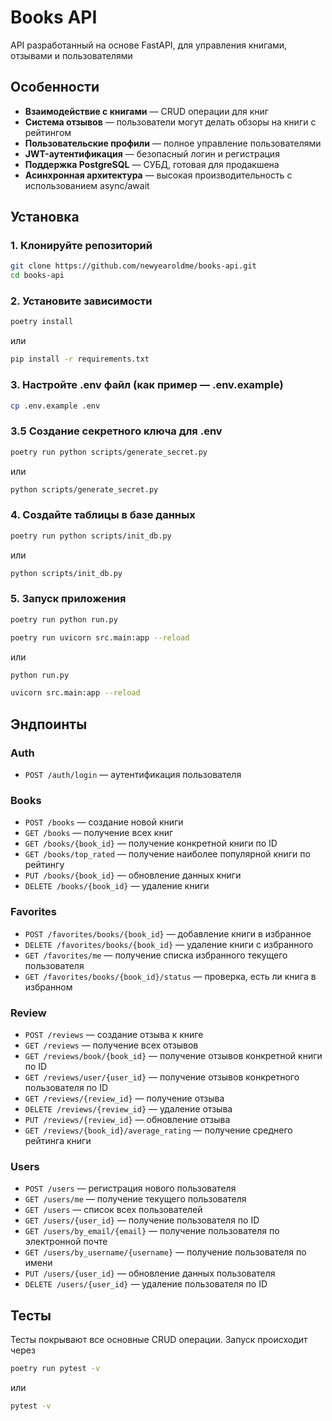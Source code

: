 # Books API

API разработанный на основе FastAPI, для управления книгами, отзывами и пользователями

## Особенности
- **Взаимодействие с книгами** — CRUD операции для книг
- **Система отзывов** — пользователи могут делать обзоры на книги с рейтингом
- **Пользовательские профили** — полное управление пользователями
- **JWT-аутентификация** — безопасный логин и регистрация
- **Поддержка PostgreSQL** — СУБД, готовая для продакшена
- **Асинхронная архитектура** — высокая производительность с использованием async/await

## Установка
### 1. Клонируйте репозиторий
```bash
git clone https://github.com/newyearoldme/books-api.git
cd books-api
```

### 2. Установите зависимости
```bash
poetry install
```
или
```bash
pip install -r requirements.txt
```

### 3. Настройте .env файл (как пример — .env.example)
```bash
cp .env.example .env
```

### 3.5 Создание секретного ключа для .env
```bash
poetry run python scripts/generate_secret.py
```
или
```bash
python scripts/generate_secret.py
```

### 4. Создайте таблицы в базе данных
```bash
poetry run python scripts/init_db.py
```
или
```bash
python scripts/init_db.py
```

### 5. Запуск приложения
```bash
poetry run python run.py
```
```bash
poetry run uvicorn src.main:app --reload
```
или
```bash
python run.py
```
```bash
uvicorn src.main:app --reload
```

## Эндпоинты
### Auth
- `POST /auth/login` — аутентификация пользователя

### Books
- `POST /books` — создание новой книги
- `GET /books` — получение всех книг
- `GET /books/{book_id}` — получение конкретной книги по ID
- `GET /books/top_rated` — получение наиболее популярной книги по рейтингу
- `PUT /books/{book_id}` — обновление данных книги
- `DELETE /books/{book_id}` — удаление книги

### Favorites
- `POST /favorites/books/{book_id}` — добавление книги в избранное
- `DELETE /favorites/books/{book_id}` — удаление книги с избранного
- `GET /favorites/me` — получение списка избранного текущего пользователя
- `GET /favorites/books/{book_id}/status` — проверка, есть ли книга в избранном

### Review
- `POST /reviews` — создание отзыва к книге
- `GET /reviews` — получение всех отзывов
- `GET /reviews/book/{book_id}` — получение отзывов конкретной книги по ID
- `GET /reviews/user/{user_id}` — получение отзывов конкретного пользователя по ID
- `GET /reviews/{review_id}` — получение отзыва
- `DELETE /reviews/{review_id}` — удаление отзыва
- `PUT /reviews/{review_id}` — обновление отзыва
- `GET /reviews/{book_id}/average_rating` — получение среднего рейтинга книги

### Users
- `POST /users` — регистрация нового пользователя
- `GET /users/me` — получение текущего пользователя
- `GET /users` — список всех пользователей
- `GET /users/{user_id}` — получение пользователя по ID
- `GET /users/by_email/{email}` — получение пользователя по электронной почте
- `GET /users/by_username/{username}` — получение пользователя по имени
- `PUT /users/{user_id}` — обновление данных пользователя
- `DELETE /users/{user_id}` — удаление пользователя по ID

## Тесты
Тесты покрывают все основные CRUD операции. Запуск происходит через
```bash
poetry run pytest -v
```
или
```bash
pytest -v
```
